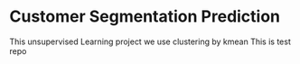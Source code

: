 # Customer Segmentation Prediction
This unsupervised Learning project we use clustering by kmean
This is test repo
